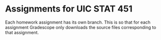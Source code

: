 # Assignments for UIC STAT 451

Each homework assignment has its own branch. This is so that for each assignment Gradescope only downloads the source files corresponding to that assignment.
